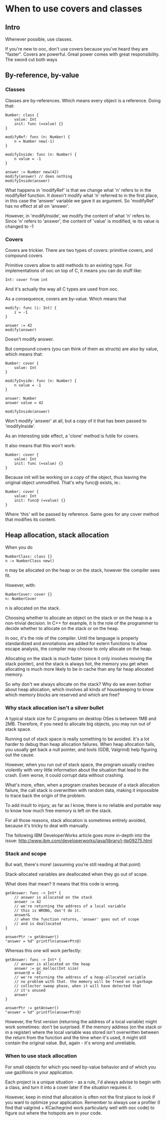 When to use covers and classes
==============================

Intro
-----

Whenever possible, use classes.

If you're new to ooc, don't use covers because you've heard they
are "faster". Covers are powerful. Great power comes with great responsibility.
The sword cut both ways

By-reference, by-value
----------------------

### Classes ###

Classes are by-references. Which means every object is a reference. Doing that:

    Number: class {
        value: Int
        init: func (=value) {}
    }

    modifyRef: func (n: Number) {
        n = Number new(-1)
    }

    modifyInside: func (n: Number) {
        n value = -1
    }

    answer := Number new(42)
    modify(answer) // does nothing
    modifyInside(answer)

What happens in 'modifyRef' is that we change what 'n' refers to in the
modifyRef function. It doesn't modify what 'n' referred to in the first place,
in this case the 'answer' variable we gave it as argument. So 'modifyRef' has
no effect at all on 'answer'.

However, in 'modifyInside', we modify the content of what 'n' refers to.
Since 'n' refers to 'answer', the content of 'value' is modified, ie its value
is changed to -1

### Covers ###

Covers are trickier. There are two types of covers: primitive covers, and compound covers

Primitive covers allow to add methods to an existing type. For implementations
of ooc on top of C, it means you can do stuff like:

    Int: cover from int

And it's actually the way all C types are used from ooc.

As a consequence, covers are by-value. Which means that

    modify: func (i: Int) {
        i = -1
    }

    answer := 42
    modify(answer)

Doesn't modify answer.

But compound covers (you can think of them as structs) are also by value,
which means that:

    Number: cover {
        value: Int
    }

    modifyInside: func (n: Number) {
        n value = -1
    }

    answer: Number
    answer value = 42

    modifyInside(answer)

Won't modify 'answer' at all, but a *copy* of it that has been
passed to 'modifyInside'.

As an interesting side effect, a 'clone' method is futile for covers.

It also means that this won't work:

    Number: cover {
        value: Int
        init: func (=value) {}
    }

Because init will be working on a *copy* of the object, thus leaving
the original object unmodified. That's why func@ exists, ie.:

    Number: cover {
        value: Int
        init: func@ (=value) {}
    }

Where 'this' will be passed by reference. Same goes for any cover method
that modifies its content.

Heap allocation, stack allocation
---------------------------------

When you do

    NumberClass: class {}
    n := NumberClass new()

n may be allocated on the heap or on the stack, however the compiler sees fit.

However, with:

    NumberCover: cover {}
    n: NumberCover

n is allocated on the stack.


Choosing whether to allocate an object on the stack or on the heap is a
non-trivial decision. In C++ for example, it is the role of the programmer
to decide whether to allocate on the stack or on the heap.

In ooc, it's the role of the compiler. Until the language is properly
standardized and annotations are added for extern functions to allow
escape analysis, the compiler may choose to only allocate on the heap.

Allocating on the stack is much faster (since it only involves moving
the stack pointer), and the stack is always hot, the memory you get when
allocating is much more likely to be in cache than any far heap allocated
memory.

So why don't we always allocate on the stack? Why do we even bother about
heap allocation, which involves all kinds of housekeeping to know which
memory blocks are reserved and which are free?

### Why stack allocation isn't a silver bullet ###

A typical stack size for C programs on desktop OSes is between 1MB and 2MB.
Therefore, if you need to allocate big objects, you may run out of stack space.

Running out of stack space is really something to be avoided. It's a lot
harder to debug than heap allocation failures. When heap allocation fails,
you usually get back a null pointer, and tools (GDB, Valgrind) help figuring
out the cause.

However, when you run out of stack space, the program usually crashes violently
with very little information about the situation that lead to the crash.
Even worse, it could corrupt data without crashing.

What's more, often, when a program crashes because of a stack allocation failure,
the call stack is overwritten with random data, making it impossible to trace back
the origin of the problem.

To add insult to injury, as far as I know, there is no reliable and portable way
to know how much free memory is left on the stack.

For all those reasons, stack allocation is sometimes entirely avoided,
because it's tricky to deal with manually.

The following IBM DeveloperWorks article goes more in-depth into the issue:
<http://www.ibm.com/developerworks/java/library/j-jtp09275.html>

### Stack and scope ###

But wait, there's more! (assuming you're still reading at that point)

Stack-allocated variables are deallocated when they go out of scope.

What does that mean? It means that this code is wrong.

    getAnswer: func -> Int* {
        // answer is allocated on the stack
        answer := 42
        // we're returning the address of a local variable
        // this is WRONG, don't do it.
        answer&
        // when the function returns, 'answer' goes out of scope
        // and is deallocated
    }

    answerPtr := getAnswer()
    "answer = %d" printfln(answerPtr@)

Whereas this one will work perfectly:

    getAnswer: func -> Int* {
        // answer is allocated on the heap
        answer := gc_malloc(Int size)
        answer@ = 42
        // we're returning the address of a heap-allocated variable
        // no problem with that. the memory will be freed on a garbage
        // collector sweep phase, when it will have detected that
        // it's unused
        answer
    }

    answerPtr := getAnswer()
    "answer = %d" printfln(answerPtr@)

However, the first version (returning the address of a local variable)
might work sometimes: don't be surprised. If the memory address (on the stack
or in a register) where the local variable was stored isn't overwritten
between the return from the function and the time when it's used, it might
still contain the original value. But, again - it's wrong and unreliable.

### When to use stack allocation ###

For small objects for which you need by-value behavior and of which you use
gazillions in your application.

Each project is a unique situation - as a rule, I'd always advise to begin
with a class, and turn it into a cover later if the situation requires it.

However, keep in mind that allocation is often not the first place to look
if you want to optimize your application. Remember to always use a profiler
(I find that valgrind + KCachegrind work particularly well with ooc code)
to figure out where the hotspots are in your code.

